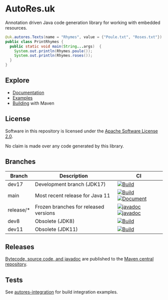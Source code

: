# AutoRes.uk

Annotation driven Java code generation library for working with embedded resources.

```java
@uk.autores.Texts(name = "Rhymes", value = {"Poule.txt", "Roses.txt"})
public class PrintRhymes {
  public static void main(String...args)  {
    System.out.println(Rhymes.poule());
    System.out.println(Rhymes.roses());
  }
}
```

## Explore

 - [Documentation](https://autores.uk)
 - [Examples](code/examples/)
 - [Building](code/) with Maven

## License

Software in this repository is licensed under the [Apache Software License 2.0](LICENSE.txt).

No claim is made over any code generated by this library.

## Branches

| Branch    | Description                           | CI                                                                                                       |
|-----------|---------------------------------------| --------------------------------------------------------------------------------------------------------  |
| dev17     | Development branch (JDK17)            | [![Build](https://github.com/autores-uk/autores/actions/workflows/ci.yaml/badge.svg?branch=dev8)](https://github.com/autores-uk/autores/actions/workflows/ci.yaml)         |
| main      | Most recent release for Java 11       | [![Build](https://github.com/autores-uk/autores/actions/workflows/ci.yaml/badge.svg)](https://github.com/autores-uk/autores/actions/workflows/ci.yaml) [![Document](https://github.com/autores-uk/autores/actions/workflows/docs.yaml/badge.svg)](https://github.com/autores-uk/autores/actions/workflows/docs.yaml)  |
| release/* | Frozen branches for released versions | [![javadoc](https://javadoc.io/badge2/uk.autores/annotations/javadoc.svg)](https://javadoc.io/doc/uk.autores/annotations) [![javadoc](https://javadoc.io/badge2/uk.autores/processing/javadoc.svg)](https://javadoc.io/doc/uk.autores/processing)  |
| dev8      | Obsolete (JDK8)                       | [![Build](https://github.com/autores-uk/autores/actions/workflows/ci.yaml/badge.svg?branch=dev8)](https://github.com/autores-uk/autores/actions/workflows/ci.yaml)         |
| dev11     | Obsolete (JDK11)                      | [![Build](https://github.com/autores-uk/autores/actions/workflows/ci.yaml/badge.svg?branch=dev11)](https://github.com/autores-uk/autores/actions/workflows/ci.yaml)        |

## Releases

[Bytecode, source code, and javadoc](https://s01.oss.sonatype.org/content/repositories/releases/uk/autores/annotations/)
 are published to the
[Maven central repository](https://central.sonatype.com/artifact/uk.autores/annotations).

## Tests

See [autores-integration](https://github.com/autores-uk/autores-integration) for build integration examples.
